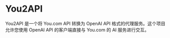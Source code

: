 # You2API

You2API 是一个将 You.com API 转换为 OpenAI API 格式的代理服务。这个项目允许您使用 OpenAI API 的客户端直接与 You.com 的 AI 服务进行交互。
